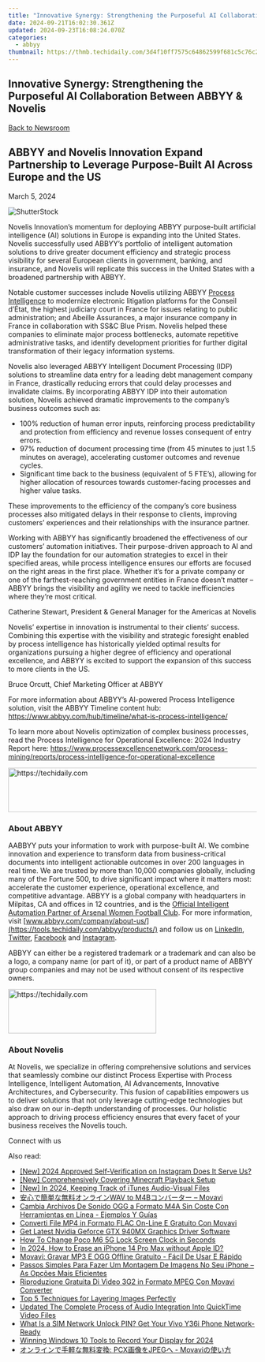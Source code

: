 ```yaml
---
title: "Innovative Synergy: Strengthening the Purposeful AI Collaboration Between ABBYY & Novelis"
date: 2024-09-21T16:02:30.361Z
updated: 2024-09-23T16:08:24.070Z
categories:
  - abbyy
thumbnail: https://thmb.techidaily.com/3d4f10ff7575c64862599f681c5c76c2a7860b5686d5a4ad72e83eea7dc08de2.jpg
---
```


## Innovative Synergy: Strengthening the Purposeful AI Collaboration Between ABBYY & Novelis

[Back to Newsroom](https://tools.techidaily.com/abbyy/products/)

## ABBYY and Novelis Innovation Expand Partnership to Leverage Purpose-Built AI Across Europe and the US

March 5, 2024

![ShutterStock](https://content.abbyy.com/-/media/project/abbyy/abbyy/branchtemplates/shutterstock_1272462163_1296-x-729.jpg?h=729&iar=0&w=1296)

Novelis Innovation’s momentum for deploying ABBYY purpose-built artificial intelligence (AI) solutions in Europe is expanding into the United States. Novelis successfully used ABBYY’s portfolio of intelligent automation solutions to drive greater document efficiency and strategic process visibility for several European clients in government, banking, and insurance, and Novelis will replicate this success in the United States with a broadened partnership with ABBYY. 

Notable customer successes include Novelis utilizing ABBYY [Process Intelligence](https://tools.techidaily.com/abbyy/products/) to modernize electronic litigation platforms for the Conseil d’État, the highest judiciary court in France for issues relating to public administration; and Abeille Assurances, a major insurance company in France in collaboration with SS&C Blue Prism. Novelis helped these companies to eliminate major process bottlenecks, automate repetitive administrative tasks, and identify development priorities for further digital transformation of their legacy information systems.

Novelis also leveraged ABBYY Intelligent Document Processing (IDP) solutions to streamline data entry for a leading debt management company in France, drastically reducing errors that could delay processes and invalidate claims. By incorporating ABBYY IDP into their automation solution, Novelis achieved dramatic improvements to the company’s business outcomes such as:

* 100% reduction of human error inputs, reinforcing process predictability and protection from efficiency and revenue losses consequent of entry errors.
* 97% reduction of document processing time (from 45 minutes to just 1.5 minutes on average), accelerating customer outcomes and revenue cycles.
* Significant time back to the business (equivalent of 5 FTE’s), allowing for higher allocation of resources towards customer-facing processes and higher value tasks.

These improvements to the efficiency of the company’s core business processes also mitigated delays in their response to clients, improving customers’ experiences and their relationships with the insurance partner. 

Working with ABBYY has significantly broadened the effectiveness of our customers’ automation initiatives. Their purpose-driven approach to AI and IDP lay the foundation for our automation strategies to excel in their specified areas, while process intelligence ensures our efforts are focused on the right areas in the first place. Whether it’s for a private company or one of the farthest-reaching government entities in France doesn’t matter – ABBYY brings the visibility and agility we need to tackle inefficiencies where they’re most critical.

Catherine Stewart, President & General Manager for the Americas at Novelis

Novelis’ expertise in innovation is instrumental to their clients’ success. Combining this expertise with the visibility and strategic foresight enabled by process intelligence has historically yielded optimal results for organizations pursuing a higher degree of efficiency and operational excellence, and ABBYY is excited to support the expansion of this success to more clients in the US.

Bruce Orcutt, Chief Marketing Officer at ABBYY

For more information about ABBYY’s AI-powered Process Intelligence solution, visit the ABBYY Timeline content hub: <https://www.abbyy.com/hub/timeline/what-is-process-intelligence/>

To learn more about Novelis optimization of complex business processes, read the Process Intelligence for Operational Excellence: 2024 Industry Report here: <https://www.processexcellencenetwork.com/process-mining/reports/process-intelligence-for-operational-excellence>

<!-- affiliate ads begin -->
<a href="https://appsumo.8odi.net/c/5597632/2075471/7443" target="_top" id="2075471">
  <img src="//a.impactradius-go.com/display-ad/7443-2075471" border="0" alt="https://techidaily.com" width="728" height="90"/>
</a>
<img height="0" width="0" src="https://appsumo.8odi.net/i/5597632/2075471/7443" style="position:absolute;visibility:hidden;" border="0" />
<!-- affiliate ads end -->

### About ABBYY

AABBYY puts your information to work with purpose-built AI. We combine innovation and experience to transform data from business-critical documents into intelligent actionable outcomes in over 200 languages in real time. We are trusted by more than 10,000 companies globally, including many of the Fortune 500, to drive significant impact where it matters most: accelerate the customer experience, operational excellence, and competitive advantage. ABBYY is a global company with headquarters in Milpitas, CA and offices in 12 countries, and is the [Official Intelligent Automation Partner of Arsenal Women Football Club](https://tools.techidaily.com/abbyy/products/). For more information, visit [www.abbyy.com/company/about-us/](https://tools.techidaily.com/abbyy/products/) and follow us on [LinkedIn](https://www.linkedin.com/company/abbyy), [Twitter](https://twitter.com/ABBYY%5FSoftware), [Facebook](https://www.facebook.com/ABBYYsoft) and [Instagram](https://www.instagram.com/abbyyglobal/).

ABBYY can either be a registered trademark or a trademark and can also be a logo, a company name (or part of it), or part of a product name of ABBYY group companies and may not be used without consent of its respective owners.

<!-- affiliate ads begin -->
<a href="https://aligracehair.sjv.io/c/5597632/2135400/19272" target="_top" id="2135400">
  <img src="//a.impactradius-go.com/display-ad/19272-2135400" border="0" alt="https://techidaily.com" width="300" height="90"/>
</a>
<img height="0" width="0" src="https://aligracehair.sjv.io/i/5597632/2135400/19272" style="position:absolute;visibility:hidden;" border="0" />
<!-- affiliate ads end -->

### About Novelis 

At Novelis, we specialize in offering comprehensive solutions and services that seamlessly combine our distinct Process Expertise with Process Intelligence, Intelligent Automation, AI Advancements, Innovative Architectures, and Cybersecurity. This fusion of capabilities empowers us to deliver solutions that not only leverage cutting-edge technologies but also draw on our in-depth understanding of processes. Our holistic approach to driving process efficiency ensures that every facet of your business receives the Novelis touch.

Connect with us

<ins class="adsbygoogle"
     style="display:block"
     data-ad-format="autorelaxed"
     data-ad-client="ca-pub-7571918770474297"
     data-ad-slot="1223367746"></ins>

<ins class="adsbygoogle"
     style="display:block"
     data-ad-client="ca-pub-7571918770474297"
     data-ad-slot="8358498916"
     data-ad-format="auto"
     data-full-width-responsive="true"></ins>

<span class="atpl-alsoreadstyle">Also read:</span>
<div><ul>
<li><a href="https://instagram-videos.techidaily.com/new-2024-approved-self-verification-on-instagram-does-it-serve-us/"><u>[New] 2024 Approved Self-Verification on Instagram Does It Serve Us?</u></a></li>
<li><a href="https://desktop-recording.techidaily.com/new-comprehensively-covering-minecraft-playback-setup/"><u>[New] Comprehensively Covering Minecraft Playback Setup</u></a></li>
<li><a href="https://video-screen-grab.techidaily.com/new-in-2024-keeping-track-of-itunes-audio-visual-files/"><u>[New] In 2024, Keeping Track of iTunes Audio-Visual Files</u></a></li>
<li><a href="https://solve-manuals.techidaily.com/wav-to-m4b-movavi/"><u>安心で簡単な無料オンラインWAV to M4Bコンバーター – Movavi</u></a></li>
<li><a href="https://solve-manuals.techidaily.com/cambia-archivos-de-sonido-ogg-a-formato-m4a-sin-coste-con-herramientas-en-linea-ejemplos-y-guias/"><u>Cambia Archivos De Sonido OGG a Formato M4A Sin Coste Con Herramientas en Línea - Ejemplos Y Guías</u></a></li>
<li><a href="https://solve-manuals.techidaily.com/converti-file-mp4-in-formato-flac-on-line-e-gratuito-con-movavi/"><u>Converti File MP4 in Formato FLAC On-Line E Gratuito Con Movavi</u></a></li>
<li><a href="https://win-amazing.techidaily.com/get-latest-nvidia-geforce-gtx-940mx-graphics-driver-software/"><u>Get Latest Nvidia Geforce GTX 940MX Graphics Driver Software</u></a></li>
<li><a href="https://easy-unlock-android.techidaily.com/how-to-change-poco-m6-5g-lock-screen-clock-in-seconds-by-drfone-android/"><u>How To Change Poco M6 5G Lock Screen Clock in Seconds</u></a></li>
<li><a href="https://apple-account.techidaily.com/in-2024-how-to-erase-an-iphone-14-pro-max-without-apple-id-by-drfone-ios/"><u>In 2024, How to Erase an iPhone 14 Pro Max without Apple ID?</u></a></li>
<li><a href="https://solve-manuals.techidaily.com/movavi-gravar-mp3-e-ogg-offline-gratuito-facil-de-usar-e-rapido/"><u>Movavi: Gravar MP3 E OGG Offline Gratuito - Fácil De Usar E Rápido</u></a></li>
<li><a href="https://solve-manuals.techidaily.com/passos-simples-para-fazer-um-montagem-de-imagens-no-seu-iphone-as-opcoes-mais-eficientes/"><u>Passos Simples Para Fazer Um Montagem De Imagens No Seu iPhone – As Opções Mais Eficientes</u></a></li>
<li><a href="https://solve-manuals.techidaily.com/riproduzione-gratuita-di-video-3g2-in-formato-mpeg-con-movavi-converter/"><u>Riproduzione Gratuita Di Video 3G2 in Formato MPEG Con Movavi Converter</u></a></li>
<li><a href="https://solve-manuals.techidaily.com/top-5-techniques-for-layering-images-perfectly/"><u>Top 5 Techniques for Layering Images Perfectly</u></a></li>
<li><a href="https://audio-editing.techidaily.com/updated-the-complete-process-of-audio-integration-into-quicktime-video-files/"><u>Updated The Complete Process of Audio Integration Into QuickTime Video Files</u></a></li>
<li><a href="https://sim-unlock.techidaily.com/what-is-a-sim-network-unlock-pin-get-your-vivo-y36i-phone-network-ready-by-drfone-android/"><u>What Is a SIM Network Unlock PIN? Get Your Vivo Y36i Phone Network-Ready</u></a></li>
<li><a href="https://screen-recording.techidaily.com/winning-windows-10-tools-to-record-your-display-for-2024/"><u>Winning Windows 10 Tools to Record Your Display for 2024</u></a></li>
<li><a href="https://solve-manuals.techidaily.com/pcxjpeg-movavi/"><u>オンラインで手軽な無料変換: PCX画像をJPEGへ - Movaviの使い方</u></a></li>
</ul></div>

